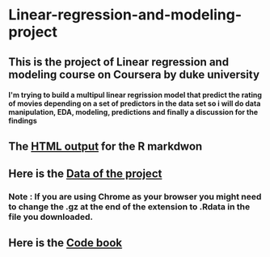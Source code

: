 # Linear-regression-and-modeling-project
## This is the project of Linear regression and modeling course on Coursera by duke university

#### I'm trying to build a multipul linear regrission model that predict the rating of movies depending on a set of predictors in the data set so i will do data manipulation, EDA, modeling, predictions and finally a discussion for the findings

## The [HTML output](https://coursera-assessments.s3.amazonaws.com/assessments/1569175552307/d739735a-621c-4569-ad48-d372617c16c9/_8c07d0c4deec88b787e5acb40f474861_reg_model_project.html) for the R markdwon

## Here is the [Data of the project](https://d3c33hcgiwev3.cloudfront.net/_e1fe0c85abec6f73c72d73926884eaca_movies.Rdata?Expires=1569369600&Signature=QkQyf77IlPziytP5xtJGLgy44GGp6T~PFandZFiRLLKqSddkFkchZZvXZVW8DLnqVrHZHK5N0WWdDE9hJsIzrY1LUd7a1gMM-mbO2w4K-VS-SS8R0SBdNClKkCGITqzJVOfYGZTNBITeWmbQkvzduo9eubgIEDoT43bSe214UU4_&Key-Pair-Id=APKAJLTNE6QMUY6HBC5A) 

### Note : If you are using Chrome as your browser you might need to change the .gz at the end of the extension to .Rdata in the file you downloaded.

## Here is the [Code book](https://d3c33hcgiwev3.cloudfront.net/_73393031e98b997cf2445132f89606a1_movies_codebook.html?Expires=1569369600&Signature=Xa8jYSmidwr6a8K2r9JZu5Iqhy4Hljmlwvx32PvVNxV61xuhzGIHrnMClNSb6-GNAIIItFKQS0DIJQaz602tPMzY4ri4CzpauGVt9BfS1iu8nJ9~DwL-D9KKVShkCNBHPebf7rpD3P-BDY6yktFZMVE3nX0e43UIme~sg55Y~38_&Key-Pair-Id=APKAJLTNE6QMUY6HBC5A)



